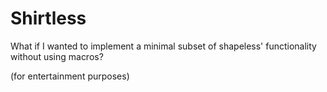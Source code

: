 # Shirtless

What if I wanted to implement a minimal subset of shapeless' functionality without using macros?

(for entertainment purposes)
